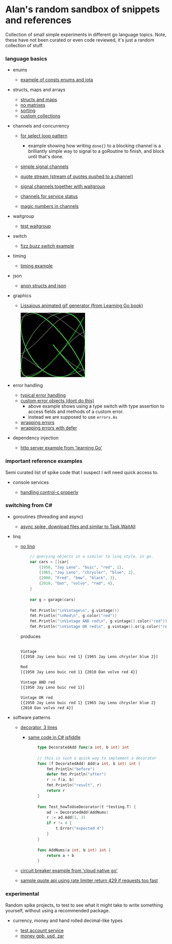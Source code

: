 # Alan's random sandbox of snippets and references

Collection of small simple experiments in different go language topics. Note, these have not been curated or even code reviewed, it's just a random collection of stuff.

### language basics

-   enums

    -   [example of consts enums and iota](pkg/erroraddress/erroraddress.go)

-   structs, maps and arrays

    -   [structs and maps](pkg/structsandmaps/structsandmaps2.go)
    -   [no matrixes](pkg/arrs/matrix.go)
    -   [sorting](pkg/arrs/sorting.go)
    -   [custom collections](pkg/customcollection/stringorintlist.go)

-   channels and concurrency

    -   [for select loop pattern](pkg/concurrencypatterns/forselectloop.go)
        -   example showing how writing `done{}` to a blocking channel is a brilliantly simple way to signal to a goRoutine to finish, and block until that's done.
    -   [simple signal channels](pkg/muxyidiomatic/muxyidiomaticsignals.go)
    -   [quote stream (stream of quotes pushed to a channel)](pkg/bloggy/quotestream/quotestream.go)
    -   [signal channels together with waitgroup](pkg/muxyidiomatic/muxyidiomaticwaitgroup.go)

    -   [channels for service status](pkg/channels/servicestatuschannels.go)
    -   [magic numbers in channels](pkg/channels/magicnumberchannel.go)

-   waitgroup

    -   [test waitgroup](pkg/testwaitgroup/testwaitgroup.go)

-   switch

    -   [fizz buzz switch example](pkg/switchy/switchy.go)

-   timing

    -   [timing example](pkg/timing/timing.go)

-   json

    -   [anon structs and json](pkg/learninggo/anonstructsandjson.go)

-   graphics

    -   [Lissajous animated gif generator (from Learning Go book)](pkg/learninggo/lissajous.go)

        ![](lisa1.gif)

-   error handling

    -   [typical error handling](pkg/errorhandling/errorhandling.go)
    -   [custom error objects (dont do this)](pkg/errorhandling/customerrorswrong.go)
        -   above example shows using a type switch with type assertion to access fields and methods of a custom error.
        -   instead we are supposed to use `errors.As`
    -   [wrapping errors](pkg/errorhandling/wrappingerrors.go)
    -   [wrapping errors with defer](pkg/errorhandling/wrappingerrorwithdefer.go)

-   dependency injection

    -   [http server example from 'learning Go'](pkg/dependencyinjection/main.go)

### important reference examples

Semi curated list of spike code that I suspect I will need quick access to.

-   console services

    -   [handling control-c properly](pkg/controlc/controlc.go)

### switching from C#

-   goroutines (threading and async)

    -   [async spike, download files and similar to Task.WaitAll](pkg/bloggy/spikeasync.go)

-   linq

    -   [no linq](pkg/nolinq/nolinq.go)

        ```go
            // querying objects in a similar to linq style, in go.
            var cars = []car{
                {1950, "Jay Leno", "buic", "red", 1},
                {1965, "Jay Leno", "chrysler", "blue", 2},
                {2000, "Fred", "bmw", "black", 3},
                {2010, "Dan", "volvo", "red", 4},
            }

            var g = garage(cars)

            fmt.Println("\nVintage\n", g.vintage())
            fmt.Println("\nRed\n", g.color("red"))
            fmt.Println("\nVintage AND red\n", g.vintage().color("red"))
            fmt.Println("\nVintage OR red\n", g.vintage().or(g.color("red")))
        ```

        produces

        ```log

        Vintage
        [{1950 Jay Leno buic red 1} {1965 Jay Leno chrysler blue 2}]

        Red
        [{1950 Jay Leno buic red 1} {2010 Dan volvo red 4}]

        Vintage AND red
        [{1950 Jay Leno buic red 1}]

        Vintage OR red
        [{1950 Jay Leno buic red 1} {1965 Jay Leno chrysler blue 2} {2010 Dan volvo red 4}]

        ```

-   software patterns

    -   [decorator, 3 lines](pkg/decorator/decorator_test.go)

        -   [same code in C# jsfiddle](https://dotnetfiddle.net/9bRx4e)

            ```go
                type DecoratedAdd func(a int, b int) int

                // this is such a quick way to implement a decorator
                func (f DecoratedAdd) Add(a int, b int) int {
                    fmt.Println("before")
                    defer fmt.Println("after")
                    r := f(a, b)
                    fmt.Println("result", r)
                    return r
                }

                func Test_howToUseDecorator(t *testing.T) {
                    ad := DecoratedAdd(AddNums)
                    r := ad.Add(1, 3)
                    if r != 4 {
                        t.Error("expected 4")
                    }
                }

                func AddNums(a int, b int) int {
                    return a + b
                }
            ```

    -   [circuit breaker example from 'cloud native go'](pkg/bloggy/breaker/breaker.go)
    -   [sample quote api using rate limiter return 429 if requests too fast](pkg/bloggy/quoteapi/quoteapi.go)

### experimental

Random spike projects, to test to see what it might take to write something yourself, without using a recommended package.

-   currency, money and hand rolled decimal-like types

    -   [test account service](pkg/testaccountservice/testaccountservice.go)
    -   [money gpb, usd, zar](pkg/money/money.go)
